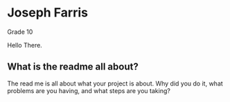 # Joseph Farris

Grade 10

Hello There.

## What is the readme all about?

The read me is all about what your project is about. Why did you do it, what problems are you having, and what steps are you taking?
